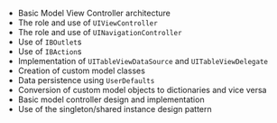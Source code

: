 - Basic Model View Controller architecture
- The role and use of `UIViewController`
- The role and use of `UINavigationController`
- Use of `IBOutlet`s
- Use of `IBAction`s
- Implementation of `UITableViewDataSource` and `UITableViewDelegate`
- Creation of custom model classes
- Data persistence using `UserDefaults`
- Conversion of custom model objects to dictionaries and vice versa
- Basic model controller design and implementation
- Use of the singleton/shared instance design pattern
